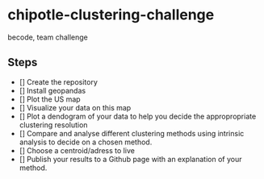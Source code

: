 # chipotle-clustering-challenge
becode, team challenge



## Steps
- []  Create the repository
- []  Install geopandas
- []  Plot the US map
- []  Visualize your data on this map
- []  Plot a dendogram of your data to help you decide the appropropriate clustering resolution
- []  Compare and analyse different clustering methods using intrinsic analysis to decide on a chosen method.
- []  Choose a centroid/adress to live
- []  Publish your results to a Github page with an explanation of your method.
